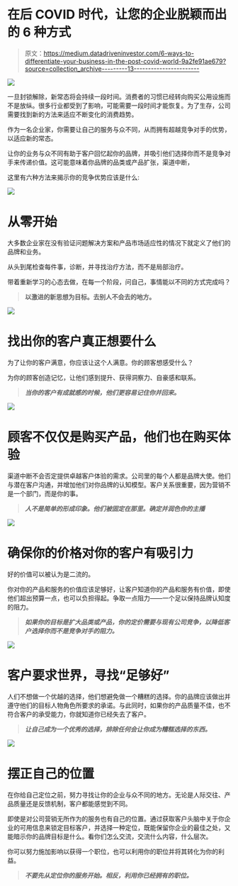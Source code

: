 # 在后 COVID 时代，让您的企业脱颖而出的 6 种方式

> 原文：<https://medium.datadriveninvestor.com/6-ways-to-differentiate-your-business-in-the-post-covid-world-9a2fe91ae679?source=collection_archive---------13----------------------->

![](img/441f949ae3a1e735a9320f43228274de.png)

一旦封锁解除，新常态将会持续一段时间。消费者的习惯已经转向购买公用设施而不是放纵。很多行业都受到了影响，可能需要一段时间才能恢复。为了生存，公司需要找到新的方法来适应不断变化的消费趋势。

作为一名企业家，你需要让自己的服务与众不同，从而拥有超越竞争对手的优势，以适应新的常态。

让你的业务与众不同有助于客户回忆起你的品牌，并吸引他们选择你而不是竞争对手来传递价值。这可能意味着你品牌的品类或产品扩张，渠道中断，

这里有六种方法来揭示你的竞争优势应该是什么:

![](img/18a34e8c69f1940da83b986db9721029.png)

# **从零开始**

大多数企业家在没有验证问题解决方案和产品市场适应性的情况下就定义了他们的品牌和业务。

从头到尾检查每件事，诊断，并寻找治疗方法，而不是局部治疗。

带着重新学习的心态去做，在每一个阶段，问自己，事情能以不同的方式完成吗？

> **以激进的新思想为目标。去别人不会去的地方。**

![](img/15ca90bf90d58b1287cdad788a76c52e.png)

# **找出你的客户真正想要什么**

为了让你的客户满意，你应该让这个人满意。你的顾客想感受什么？

为你的顾客创造记忆，让他们感到提升、获得洞察力、自豪感和联系。

> ***当你的客户有成就感的时候，他们更容易记住你并回来。***

![](img/1cb8db64b367e508e53d2781f25cf9af.png)

# **顾客不仅仅是购买产品，他们也在购买体验**

渠道中断不会否定提供卓越客户体验的需求。公司里的每个人都是品牌大使。他们与潜在客户沟通，并增加他们对你品牌的认知模型。客户关系很重要，因为营销不是一个部门，而是你的事。

> ***人不是简单的形成印象。他们被固定在那里。确定并润色你的主播***

![](img/683da5ff4a05ce9189a10332ce415f56.png)

# **确保你的价格对你的客户有吸引力**

好的价值可以被认为是二流的。

你对你的产品和服务的价值应该足够好，让客户知道你的产品和服务有价值，即使他们超出预算一点，也可以负担得起。争取一点阻力——一个足以保持品牌认知度的阻力。

> ***如果你的目标是扩大品类或产品，你的定价需要与现有公司竞争，以降低客户选择你而不是竞争对手的阻力。***

![](img/a3cf152d0bb57001937f9b4060c90b45.png)

# **客户要求世界，寻找“足够好”**

人们不想做一个优越的选择，他们想避免做一个糟糕的选择。你的品牌应该做出并遵守他们的目标人物角色所要求的承诺。与此同时，如果你的产品质量不佳，也不符合客户的承受能力，你就知道你已经失去了客户。

> ***让自己成为一个优秀的选择，排除任何会让你成为糟糕选择的东西。***

![](img/4222702651ff68374fd15f910fda89cd.png)

# **摆正自己的位置**

在你给自己定位之前，努力寻找让你的企业与众不同的地方。无论是人际交往、产品质量还是反馈机制，客户都能感觉到不同。

即使是对公司营销无所作为的服务也有自己的位置。通过获取客户头脑中关于你企业的可用信息来锁定目标客户，并选择一种定位，既能保留你企业的最佳之处，又能暗示你的品牌目标是什么。看你们怎么交流，交流什么内容，什么层次。

你可以努力施加影响以获得一个职位，也可以利用你的职位并将其转化为你的利益。

> ***不要先从定位你的服务开始。相反，利用你已经拥有的职位。***
